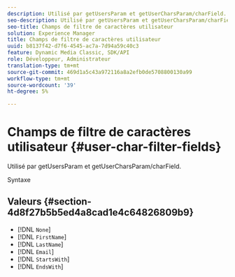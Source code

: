 ```yaml
---
description: Utilisé par getUsersParam et getUserCharsParam/charField.
seo-description: Utilisé par getUsersParam et getUserCharsParam/charField.
seo-title: Champs de filtre de caractères utilisateur
solution: Experience Manager
title: Champs de filtre de caractères utilisateur
uuid: b8137f42-d7f6-4545-ac7a-7d94a59c40c3
feature: Dynamic Media Classic, SDK/API
role: Développeur, Administrateur
translation-type: tm+mt
source-git-commit: 469d1a5c43a972116a8a2efb0de5708800130a99
workflow-type: tm+mt
source-wordcount: '39'
ht-degree: 5%

---
```



# Champs de filtre de caractères utilisateur {#user-char-filter-fields}

Utilisé par getUsersParam et getUserCharsParam/charField.

Syntaxe

## Valeurs {#section-4d8f27b5b5ed4a8cad1e4c64826809b9}

* [!DNL `None`]
* [!DNL `FirstName`]
* [!DNL `LastName`]
* [!DNL `Email`]
* [!DNL `StartsWith`]
* [!DNL `EndsWith`]

